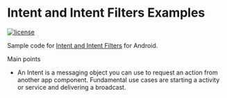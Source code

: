 # Intent and Intent Filters Examples

[![license](https://img.shields.io/github/license/mashape/apistatus.svg)](http://opensource.org/licenses/MIT)

Sample code for [Intent and Intent Filters][1] for Android.

Main points

  * An Intent is a messaging object you can use to request an action from another app component. Fundamental use cases are starting a activity or service and delivering a broadcast. 
  



[1]: https://developer.android.com/guide/components/intents-filters#PendingIntent
  
